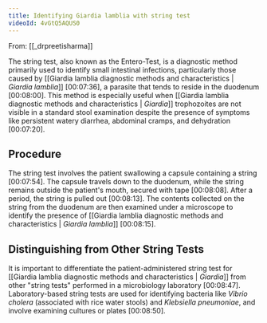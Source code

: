 ```yaml
---
title: Identifying Giardia lamblia with string test
videoId: 4vGtQ5AQUS0
---
```


From: [[_drpreetisharma]] <br/> 

The string test, also known as the Entero-Test, is a diagnostic method primarily used to identify small intestinal infections, particularly those caused by [[Giardia lamblia diagnostic methods and characteristics | *Giardia lamblia*]] <a class="yt-timestamp" data-t="00:07:36">[00:07:36]</a>, a parasite that tends to reside in the duodenum <a class="yt-timestamp" data-t="00:08:00">[00:08:00]</a>. This method is especially useful when [[Giardia lamblia diagnostic methods and characteristics | *Giardia*]] trophozoites are not visible in a standard stool examination despite the presence of symptoms like persistent watery diarrhea, abdominal cramps, and dehydration <a class="yt-timestamp" data-t="00:07:20">[00:07:20]</a>.

## Procedure

The string test involves the patient swallowing a capsule containing a string <a class="yt-timestamp" data-t="00:07:54">[00:07:54]</a>. The capsule travels down to the duodenum, while the string remains outside the patient's mouth, secured with tape <a class="yt-timestamp" data-t="00:08:08">[00:08:08]</a>. After a period, the string is pulled out <a class="yt-timestamp" data-t="00:08:13">[00:08:13]</a>. The contents collected on the string from the duodenum are then examined under a microscope to identify the presence of [[Giardia lamblia diagnostic methods and characteristics | *Giardia lamblia*]] <a class="yt-timestamp" data-t="00:08:15">[00:08:15]</a>.

## Distinguishing from Other String Tests

It is important to differentiate the patient-administered string test for [[Giardia lamblia diagnostic methods and characteristics | *Giardia*]] from other "string tests" performed in a microbiology laboratory <a class="yt-timestamp" data-t="00:08:47">[00:08:47]</a>. Laboratory-based string tests are used for identifying bacteria like *Vibrio cholera* (associated with rice water stools) and *Klebsiella pneumoniae*, and involve examining cultures or plates <a class="yt-timestamp" data-t="00:08:50">[00:08:50]</a>.
